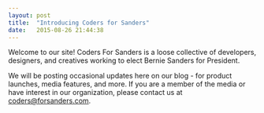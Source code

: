 ```yaml
---
layout: post
title:  "Introducing Coders for Sanders"
date:   2015-08-26 21:44:38
---
```


Welcome to our site! Coders For Sanders is a loose collective of developers, designers, and creatives working to elect Bernie Sanders for President.

We will be posting occasional updates here on our blog - for product launches, media features, and more. If you are a member of the media or have interest in our organization, please contact us at [coders@forsanders.com](coders@forsanders.com).